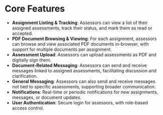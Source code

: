 # Core Features  

- **Assignment Listing & Tracking**: Assessors can view a list of their assigned assessments, track their status, and mark them as read or accepted.
- **PDF Document Browsing & Viewing**: For each assignment, assessors can browse and view associated PDF documents in-browser, with support for multiple documents per assignment.
- **Assessment Upload**: Assessors can upload assessments as PDF and digitally sign them.
- **Document-Related Messaging**: Assessors can send and receive messages linked to assigned assessments, facilitating discussion and clarification.
- **General Messaging**: Assessors can also send and receive messages not tied to specific assessments, supporting broader communication.
- **Notifications**: Real-time or periodic notifications for new assignments, messages, or document updates.
- **User Authentication**: Secure login for assessors, with role-based access control.
